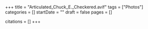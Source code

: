 +++
title = "Articulated_Chuck_E._Checkered.avif"
tags = ["Photos"]
categories = []
startDate = ""
draft = false
pages = []

citations = []
+++
